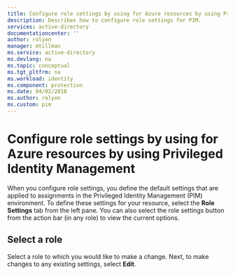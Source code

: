 ```yaml
---
title: Configure role settings by using for Azure resources by using Privileged Identity Management | Microsoft Docs
description: Describes how to configure role settings for PIM.
services: active-directory
documentationcenter: ''
author: rolyon
manager: mtillman
ms.service: active-directory
ms.devlang: na
ms.topic: conceptual
ms.tgt_pltfrm: na
ms.workload: identity
ms.component: protection
ms.date: 04/02/2018
ms.author: rolyon
ms.custom: pim
---
```


# Configure role settings by using for Azure resources by using Privileged Identity Management 

When you configure role settings, you define the default settings that are applied to assignments in the Privileged Identity Management (PIM) environment. To define these settings for your resource, select the **Role Settings** tab from the left pane. You can also select the role settings button from the action bar (in any role) to view the current options.


## Select a role
Select a role to which you would like to make a change. Next, to make changes to any existing settings, select **Edit**.
